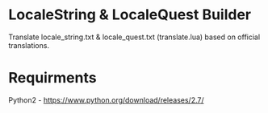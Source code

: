 # LocaleString & LocaleQuest Builder
Translate locale_string.txt &amp; locale_quest.txt (translate.lua) based on official translations.

# Requirments
Python2 - https://www.python.org/download/releases/2.7/
